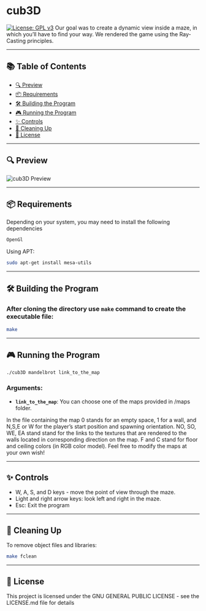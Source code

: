 # cub3D
[![License: GPL v3](https://img.shields.io/badge/License-GPLv3-blue.svg)](https://opensource.org/licenses/GPL-3.0)
Our goal was to create a dynamic view inside a maze, in which you’ll have to find your way. We rendered the game using the Ray-Casting principles.

---

## 📚 Table of Contents
- [🔍 Preview](#preview)
- [📦 Requirements](#-requirements)
- [🛠️ Building the Program](#%EF%B8%8F-building-the-program)
- [🎮 Running the Program](#-running-the-program)
- [✨ Controls](#-controls)
- [🧹 Cleaning Up](#-cleaning-up)
- [📜 License](#license)

---

## 🔍 Preview
![cub3D Preview](https://encrypted-tbn0.gstatic.com/images?q=tbn:ANd9GcSO8zYFV51PkkJPxwyXnnnKG8kz1Jgs-ZBX6Q&s)

---

## 📦 Requirements

Depending on your system, you may need to install the following dependencies
```bash
OpenGl
```

Using APT:

```bash
sudo apt-get install mesa-utils
```

---

## 🛠️ Building the Program

### After cloning the directory use `make` command to create the executable file:
```bash
make
```

---

## 🎮 Running the Program

```bash
./cub3D mandelbrot link_to_the_map
```
### Arguments:
- **`link_to_the_map`**: You can choose one of the maps provided in /maps folder. 

In the file containing the map 0 stands for an empty space, 1 for a wall, and N,S,E or W for the player’s start position and spawning
orientation. NO, SO, WE, EA stand stand for the links to the textures that are rendered to the walls located in corresponding direction on the map. F and C stand for floor and ceiling colors (in RGB color model).
Feel free to modify the maps at your own wish!


---

## ✨ Controls

* W, A, S, and D keys - move the point of view through the maze.
* Light and right arrow keys: look left and right in the maze. 
* Esc: Exit the program

---

## 🧹 Cleaning Up

To remove object files and libraries:
```bash
make fclean
```

---

## 📜 License

This project is licensed under the GNU GENERAL PUBLIC LICENSE - see the LICENSE.md file for details
